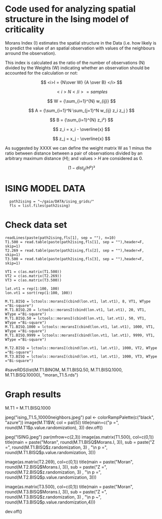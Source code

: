 # Code used for analyzing spatial structure in the Ising model of criticality

Morans Index (I) estimates the spatial structure in the Data (i.e. how likely is to predict the value of an spatial observation with values of the neighbours arround the observation).

This index is calculated as the ratio of the number of observations (N) divided by the Weights (W) indicating whether an observation should be accounted for the calculation or not:

$$  <i>I = {N\over W} {A \over B} </i> $$

$$ <i>N</i> = samples $$

$$ W = {\sum_{i=1}^{N} w_{ij}} $$

$$ A = {\sum_{i=1}^N \sum_{j=1}^N w_{ij} z_i z_j } $$

$$ B = {\sum_{i=1}^{N} z_i²} $$

$$ z_i = x_i - \overline{x} $$

$$ z_j = x_j - \overline{x} $$


As suggested by XXXX we can define the weight matrix W as 1 minus the ratio between distance between a pair of observations divided by an arbitrary maximum distance (<i>H</i>); and values > <i>H</i> are considered as 0.

$$ (1-{dist_{ij}/H}²)² $$



# ISING MODEL DATA

```
  path2ising = "~/gaia/DATA/ising_grids/"
  fls = list.files(path2ising)
```

# Check data set
```
readLines(paste(path2ising,fls[1], sep = ""), n=10)
T1.500 = read.table(paste(path2ising,fls[1], sep = ""),header=F, skip=1)
T2.269 = read.table(paste(path2ising,fls[2], sep = ""),header=F, skip=1)
T3.500 = read.table(paste(path2ising,fls[3], sep = ""),header=F, skip=1)

VT1 = c(as.matrix(T1.500))
VT2 = c(as.matrix(T2.269))
VT3 = c(as.matrix(T3.500))

lat.vt1 = rep(1:100, 100)
lon.vt1 = sort(rep(1:100, 100))

M.T1.BISQ = lctools::moransI(cbind(lon.vt1, lat.vt1), 8, VT1, WType ="Bi-square")
M.T1.BISQ.20 = lctools::moransI(cbind(lon.vt1, lat.vt1), 20, VT1, WType ="Bi-square")
M.T1.BISQ.50 = lctools::moransI(cbind(lon.vt1, lat.vt1), 50, VT1, WType ="Bi-square")
M.T1.BISQ.1000 = lctools::moransI(cbind(lon.vt1, lat.vt1), 1000, VT1, WType ="Bi-square")
M.T1.BISQ.9999 = lctools::moransI(cbind(lon.vt1, lat.vt1), 9999, VT1, WType ="Bi-square")

M.T2.BISQ = lctools::moransI(cbind(lon.vt1, lat.vt1), 1000, VT2, WType ="Bi-square")
M.T3.BISQ = lctools::moransI(cbind(lon.vt1, lat.vt1), 1000, VT3, WType ="Bi-square")
```

#saveRDS(list(M.T1.BINOM, M.T1.BISQ.50, M.T1.BISQ.1000, M.T1.BISQ.10000), "moran_T1.5.rds")

# Graph results

M.T1 = M.T1.BISQ.1000

jpeg("ising_T1.5_10000neighbors.jpeg")
pal <- colorRampPalette(c("black", "azure"))
image(M.T1$W, col = pal(5))
title(main=c("p =", round(M.T1$p.value.randomization), 3))
dev.off()

jpeg("ISING.jpeg")
par(mfrow=c(2,3))
image(as.matrix(T1.500), col=c(0,1))
title(main = paste("Moran", round(M.T1.BISQ$Morans.I, 3)),
      sub = paste("Z =", round(M.T1.BISQ$z.randomization, 3)
                  , "\n p =", round(M.T1.BISQ$p.value.randomization, 3)))

image(as.matrix(T2.269), col=c(0,1))
title(main = paste("Moran", round(M.T2.BISQ$Morans.I, 3)),
      sub = paste("Z =", round(M.T2.BISQ$z.randomization, 3)
                  , "\n p =", round(M.T2.BISQ$p.value.randomization, 3)))


image(as.matrix(T3.500), col=c(0,1))
title(main = paste("Moran", round(M.T3.BISQ$Morans.I, 3)),
      sub = paste("Z =", round(M.T3.BISQ$z.randomization, 3)
                  , "\n p ~", round(M.T3.BISQ$p.value.randomization,4)))

dev.off()
